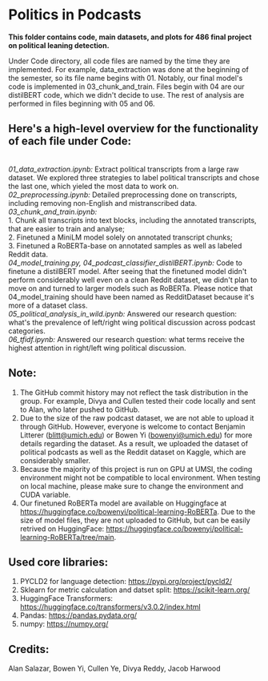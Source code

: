 # Politics in Podcasts
**This folder contains code, main datasets, and plots for 486 final project on political leaning detection.**

Under Code directory, all code files are named by the time they are implemented. For example, data_extraction was done at the beginning of the semester, so its file name begins with 01. Notably, our final model's code is implemented in 03_chunk_and_train. Files begin with 04 are our distilBERT code, which we didn't decide to use. The rest of analysis are performed in files beginning with 05 and 06.

## Here's a high-level overview for the functionality of each file under Code:
<br> *01_data_extraction.ipynb:* Extract political transcripts from a large raw dataset. We explored three strategies to label political transcripts and chose the last one, which yieled the most data to work on.
<br> *02_preprocessing.ipynb:* Detailed preprocessing done on transcripts, including removing non-English and mistranscribed data. 
<br> *03_chunk_and_train.ipynb:* <br>1. Chunk all transcripts into text blocks, including the annotated transcripts, that are easier to train and analyse; <br>2. Finetuned a MiniLM model solely on annotated transcript chunks; <br>3. Finetuned a RoBERTa-base on annotated samples as well as labeled Reddit data.
<br> *04_model_training.py, 04_podcast_classifier_distilBERT.ipynb:* Code to finetune a distilBERT model. After seeing that the finetuned model didn't perform considerably well even on a clean Reddit dataset, we didn't plan to move on and turned to larger models such as RoBERTa. Please notice that 04_model_training should have been named as RedditDataset because it's more of a dataset class. 
<br> *05_political_analysis_in_wild.ipynb:* Answered our research question: what's the prevalence of left/right wing political discussion across podcast categories.
<br> *06_tfidf.ipynb:* Answered our research question: what terms receive the highest attention in right/left wing political discussion. 


## Note:
1. The GitHub commit history may not reflect the task distribution in the group. For example, Divya and Cullen tested their code locally and sent to Alan, who later pushed to GitHub. 
2. Due to the size of the raw podcast dataset, we are not able to upload it through GitHub. However, everyone is welcome to contact Benjamin Litterer (blitt@umich.edu) or Bowen Yi (bowenyi@umich.edu) for more details regarding the dataset.
As a result, we uploaded the dataset of political podcasts as well as the Reddit dataset on Kaggle, which are considerably smaller. 
3. Because the majority of this project is run on GPU at UMSI, the coding environment might not be compatible to local environment. When testing on local machine, please make sure to change the environment and CUDA variable.
4. Our finetuned RoBERTa model are available on Huggingface at https://huggingface.co/bowenyi/political-learning-RoBERTa. Due to the size of model files, they are not uploaded to GitHub, but can be easily retrived on HuggingFace: https://huggingface.co/bowenyi/political-learning-RoBERTa/tree/main.


## Used core libraries:
1. PYCLD2 for language detection: https://pypi.org/project/pycld2/
2. Sklearn for metric calculation and datset split: https://scikit-learn.org/
3. HuggingFace Transformers: https://huggingface.co/transformers/v3.0.2/index.html
4. Pandas: https://pandas.pydata.org/
5. numpy: https://numpy.org/


## Credits:
Alan Salazar, Bowen Yi, Cullen Ye, Divya Reddy, Jacob Harwood
